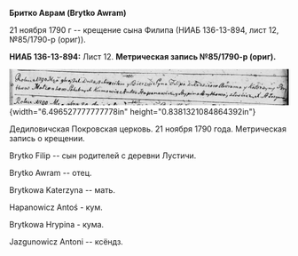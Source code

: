 **Бритко Аврам (Brytko Awram)**

21 ноября 1790 г -- крещение сына Филипа (НИАБ 136-13-894, лист 12,
№85/1790-р (ориг)).

**НИАБ 136-13-894:** Лист 12. **Метрическая запись №85/1790-р (ориг).**

![](./media/128f5ba1a54c132e009e8f95788422014c9462f0.png){width="6.496527777777778in"
height="0.8381321084864392in"}

Дедиловичская Покровская церковь. 21 ноября 1790 года. Метрическая
запись о крещении.

Brytko Filip -- сын родителей с деревни Лустичи.

Brytko Awram -- отец.

Brytkowa Katerzyna -- мать.

Hapanowicz Antoś - кум.

Brytkowa Hrypina - кума.

Jazgunowicz Antoni -- ксёндз.
